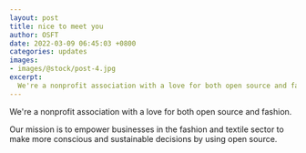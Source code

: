 ```yaml
---
layout: post
title: nice to meet you
author: OSFT
date: 2022-03-09 06:45:03 +0800
categories: updates
images:
- images/@stock/post-4.jpg
excerpt:
  We're a nonprofit association with a love for both open source and fashion. Our mission is to empower businesses in the fashion and textile sector to make more conscious and sustainable decisions by using open source.
---
```


We're a nonprofit association with a love for both open source and fashion. 

Our mission is to empower businesses in the fashion and textile sector to make more conscious and sustainable decisions by using open source.

